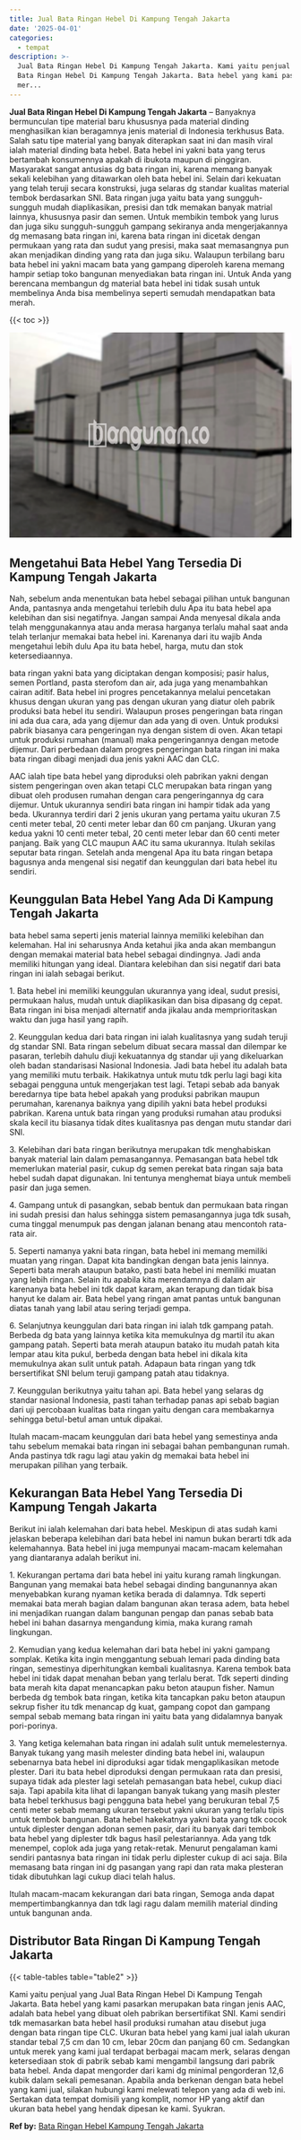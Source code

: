 ```yaml
---
title: Jual Bata Ringan Hebel Di Kampung Tengah Jakarta
date: '2025-04-01'
categories:
  - tempat
description: >-
  Jual Bata Ringan Hebel Di Kampung Tengah Jakarta. Kami yaitu penjual yang Jual
  Bata Ringan Hebel Di Kampung Tengah Jakarta. Bata hebel yang kami pasarkan
  mer...
---
```


**Jual Bata Ringan Hebel Di Kampung Tengah Jakarta** – Banyaknya bermunculan tipe material baru khususnya pada material dinding menghasilkan kian beragamnya jenis material di Indonesia terkhusus Bata. Salah satu tipe material yang banyak diterapkan saat ini dan masih viral ialah material dinding bata hebel. Bata hebel ini yakni bata yang terus bertambah konsumennya apakah di ibukota maupun di pinggiran. Masyarakat sangat antusias dg bata ringan ini, karena memang banyak sekali kelebihan yang ditawarkan oleh bata hebel ini. Selain dari kekuatan yang telah teruji secara konstruksi, juga selaras dg standar kualitas material tembok berdasarkan SNI. Bata ringan juga yaitu bata yang sungguh-sungguh mudah diaplikasikan, presisi dan tdk memakan banyak matrial lainnya, khususnya pasir dan semen. Untuk membikin tembok yang lurus dan juga siku sungguh-sungguh gampang sekiranya anda mengerjakannya dg memasang bata ringan ini, karena bata ringan ini dicetak dengan permukaan yang rata dan sudut yang presisi, maka saat memasangnya pun akan menjadikan dinding yang rata dan juga siku. Walaupun terbilang baru bata hebel ini yakni macam bata yang gampang diperoleh karena memang hampir setiap toko bangunan menyediakan bata ringan ini. Untuk Anda yang berencana membangun dg material bata hebel ini tidak susah untuk membelinya Anda bisa membelinya seperti semudah mendapatkan bata merah.

{{< toc >}}

![Jual Bata Ringan Hebel Di Kampung Tengah Jakarta](/images/jual-hebel-murah-43.png)

## Mengetahui Bata Hebel Yang Tersedia Di Kampung Tengah Jakarta

Nah, sebelum anda menentukan bata hebel sebagai pilihan untuk bangunan Anda, pantasnya anda mengetahui terlebih dulu Apa itu bata hebel apa kelebihan dan sisi negatifnya. Jangan sampai Anda menyesal dikala anda telah menggunakannya atau anda merasa harganya terlalu mahal saat anda telah terlanjur memakai bata hebel ini. Karenanya dari itu wajib Anda mengetahui lebih dulu Apa itu bata hebel, harga, mutu dan stok ketersediaannya.

bata ringan yakni bata yang diciptakan dengan komposisi; pasir halus, semen Portland, pasta sterofom dan air, ada juga yang menambahkan cairan aditif. Bata hebel ini progres pencetakannya melalui pencetakan khusus dengan ukuran yang pas dengan ukuran yang diatur oleh pabrik produksi bata hebel itu sendiri. Walaupun proses pengeringan bata ringan ini ada dua cara, ada yang dijemur dan ada yang di oven. Untuk produksi pabrik biasanya cara pengeringan nya dengan sistem di oven. Akan tetapi untuk produksi rumahan (manual) maka pengeringannya dengan metode dijemur. Dari perbedaan dalam progres pengeringan bata ringan ini maka bata ringan dibagi menjadi dua jenis yakni AAC dan CLC.

AAC ialah tipe bata hebel yang diproduksi oleh pabrikan yakni dengan sistem pengeringan oven akan tetapi CLC merupakan bata ringan yang dibuat oleh produsen rumahan dengan cara pengeringannya dg cara dijemur. Untuk ukurannya sendiri bata ringan ini hampir tidak ada yang beda. Ukurannya terdiri dari 2 jenis ukuran yang pertama yaitu ukuran 7.5 centi meter tebal, 20 centi meter lebar dan 60 cm panjang. Ukuran yang kedua yakni 10 centi meter tebal, 20 centi meter lebar dan 60 centi meter panjang. Baik yang CLC maupun AAC itu sama ukurannya. Itulah sekilas seputar bata ringan. Setelah anda mengenal Apa itu bata ringan betapa bagusnya anda mengenal sisi negatif dan keunggulan dari bata hebel itu sendiri.

## Keunggulan Bata Hebel Yang Ada Di Kampung Tengah Jakarta

bata hebel sama seperti jenis material lainnya memiliki kelebihan dan kelemahan. Hal ini seharusnya Anda ketahui jika anda akan membangun dengan memakai material bata hebel sebagai dindingnya. Jadi anda memiliki hitungan yang ideal. Diantara kelebihan dan sisi negatif dari bata ringan ini ialah sebagai berikut.

1\. Bata hebel ini memiliki keunggulan ukurannya yang ideal, sudut presisi, permukaan halus, mudah untuk diaplikasikan dan bisa dipasang dg cepat. Bata ringan ini bisa menjadi alternatif anda jikalau anda memprioritaskan waktu dan juga hasil yang rapih.

2\. Keunggulan kedua dari bata ringan ini ialah kualitasnya yang sudah teruji dg standar SNI. Bata ringan sebelum dibuat secara massal dan dilempar ke pasaran, terlebih dahulu diuji kekuatannya dg standar uji yang dikeluarkan oleh badan standarisasi Nasional Indonesia. Jadi bata hebel itu adalah bata yang memiliki mutu terbaik. Hakikatnya untuk mutu tdk perlu lagi bagi kita sebagai pengguna untuk mengerjakan test lagi. Tetapi sebab ada banyak beredarnya tipe bata hebel apakah yang produksi pabrikan maupun perumahan, karenanya baiknya yang dipilih yakni bata hebel produksi pabrikan. Karena untuk bata ringan yang produksi rumahan atau produksi skala kecil itu biasanya tidak dites kualitasnya pas dengan mutu standar dari SNI.

3\. Kelebihan dari bata ringan berikutnya merupakan tdk menghabiskan banyak material lain dalam pemasangannya. Pemasangan bata hebel tdk memerlukan material pasir, cukup dg semen perekat bata ringan saja bata hebel sudah dapat digunakan. Ini tentunya menghemat biaya untuk membeli pasir dan juga semen.

4\. Gampang untuk di pasangkan, sebab bentuk dan permukaan bata ringan ini sudah presisi dan halus sehingga sistem pemasangannya juga tdk susah, cuma tinggal menumpuk pas dengan jalanan benang atau mencontoh rata-rata air.

5\. Seperti namanya yakni bata ringan, bata hebel ini memang memiliki muatan yang ringan. Dapat kita bandingkan dengan bata jenis lainnya. Seperti bata merah ataupun batako, pasti bata hebel ini memiliki muatan yang lebih ringan. Selain itu apabila kita merendamnya di dalam air karenanya bata hebel ini tdk dapat karam, akan terapung dan tidak bisa hanyut ke dalam air. Bata hebel yang ringan amat pantas untuk bangunan diatas tanah yang labil atau sering terjadi gempa.

6\. Selanjutnya keunggulan dari bata ringan ini ialah tdk gampang patah. Berbeda dg bata yang lainnya ketika kita memukulnya dg martil itu akan gampang patah. Seperti bata merah ataupun batako itu mudah patah kita lempar atau kita pukul, berbeda dengan bata hebel ini dikala kita memukulnya akan sulit untuk patah. Adapaun bata ringan yang tdk bersertifikat SNI belum teruji gampang patah atau tidaknya.

7\. Keunggulan berikutnya yaitu tahan api. Bata hebel yang selaras dg standar nasional Indonesia, pasti tahan terhadap panas api sebab bagian dari uji percobaan kualitas bata ringan yaitu dengan cara membakarnya sehingga betul-betul aman untuk dipakai.

Itulah macam-macam keunggulan dari bata hebel yang semestinya anda tahu sebelum memakai bata ringan ini sebagai bahan pembangunan rumah. Anda pastinya tdk ragu lagi atau yakin dg memakai bata hebel ini merupakan pilihan yang terbaik.

## Kekurangan Bata Hebel Yang Tersedia Di Kampung Tengah Jakarta

Berikut ini ialah kelemahan dari bata hebel. Meskipun di atas sudah kami jelaskan beberapa kelebihan dari bata hebel ini namun bukan berarti tdk ada kelemahannya. Bata hebel ini juga mempunyai macam-macam kelemahan yang diantaranya adalah berikut ini.

1\. Kekurangan pertama dari bata hebel ini yaitu kurang ramah lingkungan. Bangunan yang memakai bata hebel sebagai dinding bangunannya akan menyebabkan kurang nyaman ketika berada di dalamnya. Tdk seperti memakai bata merah bagian dalam bangunan akan terasa adem, bata hebel ini menjadikan ruangan dalam bangunan pengap dan panas sebab bata hebel ini bahan dasarnya mengandung kimia, maka kurang ramah lingkungan.

2\. Kemudian yang kedua kelemahan dari bata hebel ini yakni gampang somplak. Ketika kita ingin menggantung sebuah lemari pada dinding bata ringan, semestinya diperhitungkan kembali kualitasnya. Karena tembok bata hebel ini tidak dapat menahan beban yang terlalu berat. Tdk seperti dinding bata merah kita dapat menancapkan paku beton ataupun fisher. Namun berbeda dg tembok bata ringan, ketika kita tancapkan paku beton ataupun sekrup fisher itu tdk menancap dg kuat, gampang copot dan gampang sempal sebab memang bata ringan ini yaitu bata yang didalamnya banyak pori-porinya.

3\. Yang ketiga kelemahan bata ringan ini adalah sulit untuk memelesternya. Banyak tukang yang masih melester dinding bata hebel ini, walaupun sebenarnya bata hebel ini diproduksi agar tidak mengaplikasikan metode plester. Dari itu bata hebel diproduksi dengan permukaan rata dan presisi, supaya tidak ada plester lagi setelah pemasangan bata hebel, cukup diaci saja. Tapi apabila kita lihat di lapangan banyak tukang yang masih plester bata hebel terkhusus bagi pengguna bata hebel yang berukuran tebal 7,5 centi meter sebab memang ukuran tersebut yakni ukuran yang terlalu tipis untuk tembok bangunan. Bata hebel hakekatnya yakni bata yang tdk cocok untuk diplester dengan adonan semen pasir, dari itu banyak dari tembok bata hebel yang diplester tdk bagus hasil pelestariannya. Ada yang tdk menempel, coplok ada juga yang retak-retak. Menurut pengalaman kami sendiri pantasnya bata ringan ini tidak perlu diplester cukup di aci saja. Bila memasang bata ringan ini dg pasangan yang rapi dan rata maka plesteran tidak dibutuhkan lagi cukup diaci telah halus.

Itulah macam-macam kekurangan dari bata ringan, Semoga anda dapat mempertimbangkannya dan tdk lagi ragu dalam memilih material dinding untuk bangunan anda.

## Distributor Bata Ringan Di Kampung Tengah Jakarta

{{< table-tables table="table2" >}}

Kami yaitu penjual yang Jual Bata Ringan Hebel Di Kampung Tengah Jakarta. Bata hebel yang kami pasarkan merupakan bata ringan jenis AAC, adalah bata hebel yang dibuat oleh pabrikan bersertifikat SNI. Kami sendiri tdk memasarkan bata hebel hasil produksi rumahan atau disebut juga dengan bata ringan tipe CLC. Ukuran bata hebel yang kami jual ialah ukuran standar tebal 7,5 cm dan 10 cm, lebar 20cm dan panjang 60 cm. Sedangkan untuk merek yang kami jual terdapat berbagai macam merk, selaras dengan ketersediaan stok di pabrik sebab kami mengambil langsung dari pabrik bata hebel. Anda dapat mengorder dari kami dg minimal pengorderan 12,6 kubik dalam sekali pemesanan. Apabila anda berkenan dengan bata hebel yang kami jual, silakan hubungi kami melewati telepon yang ada di web ini. Sertakan data tempat domisili yang komplit, nomor HP yang aktif dan ukuran bata hebel yang hendak dipesan ke kami. Syukran.

**Ref by:** [Bata Ringan Hebel Kampung Tengah Jakarta](https://id.wikipedia.org/wiki/Bata)
